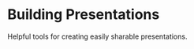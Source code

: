 Building Presentations
======================

Helpful tools for creating easily sharable presentations.
